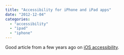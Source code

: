 ```yaml
---
title: "Accessibility for iPhone and iPad apps"
date: "2012-12-04"
categories: 
  - "accessibility"
  - "ipad"
  - "iphone"
---
```


Good article from a few years ago on [iOS accessibility](http://mattgemmell.com/2010/12/19/accessibility-for-iphone-and-ipad-apps/).
